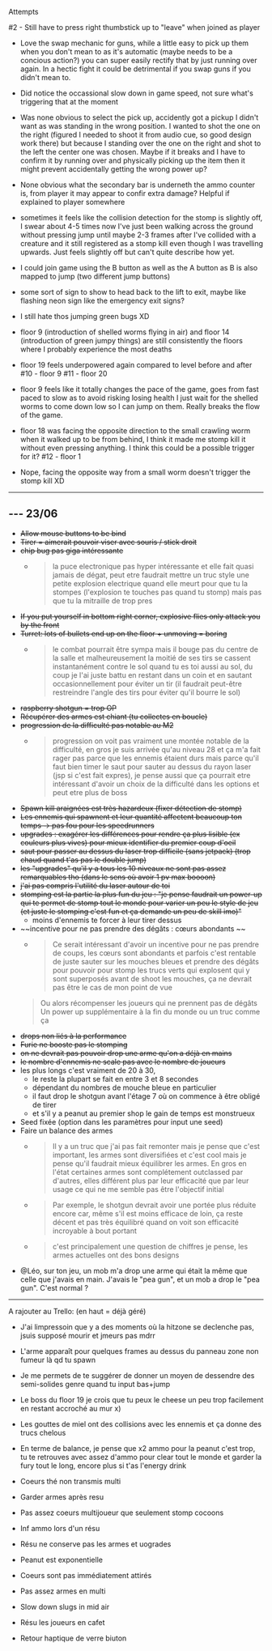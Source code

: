 Attempts

#2 - Still have to press right thumbstick up to "leave" when joined as player

* Love the swap mechanic for guns, while a little easy to pick up them when you don't mean to as it's automatic (maybe needs to be a concious action?) you can super easily rectify that by just running over again. In a hectic fight it could be detrimental if you swap guns if you didn't mean to.

* Did notice the occassional slow down in game speed, not sure what's triggering that at the moment

* Was none obvious to select the pick up, accidently got a pickup I didn't want as was standing in the wrong position. I wanted to shot the one on the right (figured I needed to shoot it from audio cue, so good design work there) but because I standing over the one on the right and shot to the left the center one was chosen. Maybe if it breaks and I have to confirm it by running over and physically picking up the item then it might prevent accidentally getting the wrong power up?

* None obvious what the secondary bar is underneth the ammo counter is, from player it may appear to confir extra damage? Helpful if explained to player somewhere

* sometimes it feels like the collision detection for the stomp is slightly off, I swear about 4-5 times now I've just been walking across the ground without pressing jump until maybe 2-3 frames after I've collided with a creature and it still registered as a stomp kill even though I was travelling upwards. Just feels slightly off but can't quite describe how yet.

* I could join game using the B button as well as the A button as B is also mapped to jump (two different jump buttons)

* some sort of sign to show to head back to the lift to exit, maybe like flashing neon sign like the emergency exit signs?

* I still hate thos jumping green bugs XD
  
* floor 9 (introduction of shelled worms flying in air) and floor 14 (introduction of green jumpy things) are still consistently the floors where I probably experience the most deaths
  
* floor 19 feels underpowered again compared to level before and after
#10 - floor 9
#11 - floor 20
* floor 9 feels like it totally changes the pace of the game, goes from fast paced to slow as to avoid risking losing health I just wait for the shelled worms to come down low so I can jump on them. Really breaks the flow of the game.
* floor 18 was facing the opposite direction to the small crawling worm when it walked up to be from behind, I think it made me stomp kill it without even pressing anything. I think this could be a possible trigger for it?
#12 - floor 1
* Nope, facing the opposite way from a small worm doesn't trigger the stomp kill XD

---------------------------------------------------------
--- 23/06
---------------------------------------------------------

* ~~Allow mouse buttons to be bind~~
* ~~Tirer = aimerait pouvoir viser avec souris / stick droit~~
* ~~chip bug pas giga intéressante~~
    * > la puce electronique pas hyper intéressante et elle fait quasi jamais de dégat, peut etre faudrait mettre un truc style une petite explosion electrique quand elle meurt pour que tu la stompes (l'explosion te touches pas quand tu stomp) mais pas que tu la mitraille de trop pres 
* ~~If you put yourself in bottom right corner, explosive flies only attack you by the front~~
* ~~Turret: lots of bullets end up on the floor + unmoving = boring~~
    * > le combat pourrait être sympa mais il bouge pas du centre de la salle et malheureusement la moitié de ses tirs se cassent instantanément contre le sol quand tu es toi aussi au sol, du coup je l'ai juste battu en restant dans un coin et en sautant occasionnellement pour éviter un tir (il faudrait peut-être restreindre l'angle des tirs pour éviter qu'il bourre le sol)
* ~~raspberry shotgun = trop OP~~
* ~~Récupérer des armes est chiant (tu collectes en boucle)~~
* ~~progression de la difficulté pas notable au M2~~
    * > progression on voit pas vraiment une montée notable de la difficulté, en gros je suis arrivée qu'au niveau 28 et ça m'a fait rager pas parce que les ennemis étaient durs mais parce qu'il faut bien timer le saut pour sauter au dessus du rayon laser (jsp si c'est fait expres), je pense aussi que ça pourrait etre intéressant d'avoir un choix de la difficulté dans les options et peut etre plus de boss
* ~~Spawn kill araignées est très hazardeux (fixer détection de stomp)~~
* ~~Les ennemis qui spawnent et leur quantité affectent beaucoup ton temps -> pas fou pour les speedrunners~~
* ~~upgrades : exagérer les différences pour rendre ça plus lisible (ex couleurs plus vives) pour mieux identifier du premier coup d'oeil~~
* ~~saut pour passer au dessus du laser trop difficile (sans jetpack) (trop chaud quand t'as pas le double jump)~~
* ~~les "upgrades" qu'il y a tous les 10 niveaux ne sont pas assez remarquables tho (dans le sens où avoir 1 pv max boooon)~~ 
* ~~j'ai pas compris l'utilité du laser autour de toi~~
* ~~stomping est la partie la plus fun du jeu : "je pense faudrait un power-up qui te permet de stomp tout le monde pour varier un peu le style de jeu (et juste le stomping c'est fun et ça demande un peu de skill imo)"~~
    * moins d'ennemis te forcer à leur tirer dessus 
* ~~incentive pour ne pas prendre des dégâts : cœurs abondants ~~
    * > Ce serait intéressant d'avoir un incentive pour ne pas prendre de coups, les cœurs sont abondants et parfois c'est rentable de juste sauter sur les mouches bleues et prendre des dégâts pour pouvoir pour stomp les trucs verts qui explosent qui y sont superposés avant de shoot les mouches, ça ne devrait pas être le cas de mon point de vue
    > Ou alors récompenser les joueurs qui ne prennent pas de dégâts
    > Un power up supplémentaire à la fin du monde ou un truc comme ça
* ~~drops non liés à la performance~~ 
* ~~Furie ne booste pas le stomping~~
* ~~on ne devrait pas pouvoir drop une arme qu'on a déjà en mains~~
* ~~le nombre d'ennemis ne scale pas avec le nombre de joueurs~~
* les plus longs c'est vraiment de 20 à 30, 
    * le reste la plupart se fait en entre 3 et 8 secondes
    * dépendant du nombres de mouche bleue en particulier
    * il faut drop le shotgun avant l'étage 7 où on commence à être obligé de tirer
    * et s'il y a peanut au premier shop le gain de temps est monstrueux
* Seed fixée (option dans les paramètres pour input une seed)
* Faire un balance des armes 
    * > Il y a un truc que j'ai pas fait remonter mais je pense que c'est important, les armes sont diversifiées et c'est cool mais je pense qu'il faudrait mieux équilibrer les armes. En gros en l'état certaines armes sont complétement outclassed par d'autres, elles différent plus par leur efficacité que par leur usage ce qui ne me semble pas être l'objectif initial
    * > Par exemple, le shotgun devrait avoir une portée plus réduite encore car, même s'il est moins efficace de loin, ça reste décent et pas très équilibré quand on voit son efficacité incroyable à bout portant
    * > c'est principalement une question de chiffres je pense, les armes actuelles ont des bons designs
* @Léo, sur ton jeu, un mob m'a drop une arme qui était la même que celle que j'avais en main.
J'avais le "pea gun", et un mob a drop le "pea gun". C'est normal ?

-------------------------------------
A rajouter au Trello: (en haut = déjà géré)

* J'ai limpressoin que y a des moments où la hitzone se declenche pas, jsuis supposé mourir et jmeurs pas mdrr
* L'arme apparaît pour quelques frames au dessus du panneau zone non fumeur là qd tu spawn
* Je me permets de te suggérer de donner un moyen de dessendre des semi-solides genre quand tu input bas+jump
* Le boss du floor 19 je crois que tu peux le cheese un peu trop facilement en restant accroché au mur x)
* Les gouttes de miel ont des collisions avec les ennemis et ça donne des trucs chelous
* En terme de balance, je pense que x2 ammo pour la peanut c'est trop, tu te retrouves avec assez d'ammo pour clear tout le monde et garder la fury tout le long, encore plus si t'as l'energy drink


* Coeurs thé non transmis multi
* Garder armes après resu
* Pas assez coeurs multijoueur que seulement stomp cocoons
* Inf ammo lors d'un résu
* Résu ne conserve pas les armes et uogrades
* Peanut est exponentielle 
* Coeurs sont pas immédiatement attirés
* Pas assez armes en multi 
* Slow down slugs in mid air
* Résu les joueurs en cafet
* Retour haptique de verre biuton

